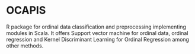 # OCAPIS
R package for ordinal data classification and preprocessing implementing modules in Scala. It offers Support vector machine for ordinal data, ordinal regression and Kernel Discriminant Learning for Ordinal Regression  among other methods.
